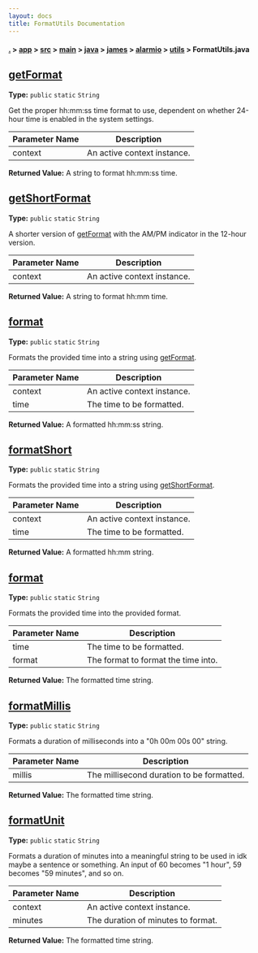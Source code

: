 ```yaml
---
layout: docs
title: FormatUtils Documentation
---
```

#### [.](./../../../../../../../index) > [app](./../../../../../../index) > [src](./../../../../../index) > [main](./../../../../index) > [java](./../../../index) > [james](./../../index) > [alarmio](./../index) > [utils](./index) > **FormatUtils.java**

## [getFormat](https://github.com/fennifith/Alarmio/blob/master/app/src/main/java/james/alarmio/utils/FormatUtils.java#L22)

**Type:** `public` `static` `String`

Get the proper hh:mm:ss time format to use, dependent on whether 
24-hour time is enabled in the system settings. 





|Parameter Name|Description|
|-----|-----|
|context|An active context instance.|


**Returned Value:**  A string to format hh:mm:ss time.  








## [getShortFormat](https://github.com/fennifith/Alarmio/blob/master/app/src/main/java/james/alarmio/utils/FormatUtils.java#L33)

**Type:** `public` `static` `String`

A shorter version of [getFormat](#getformat) with the AM/PM indicator 
in the 12-hour version. 





|Parameter Name|Description|
|-----|-----|
|context|An active context instance.|


**Returned Value:**  A string to format hh:mm time.  








## [format](https://github.com/fennifith/Alarmio/blob/master/app/src/main/java/james/alarmio/utils/FormatUtils.java#L44)

**Type:** `public` `static` `String`

Formats the provided time into a string using [getFormat](#getformat). 





|Parameter Name|Description|
|-----|-----|
|context|An active context instance.|
|time|The time to be formatted.|


**Returned Value:**  A formatted hh:mm:ss string.  








## [formatShort](https://github.com/fennifith/Alarmio/blob/master/app/src/main/java/james/alarmio/utils/FormatUtils.java#L55)

**Type:** `public` `static` `String`

Formats the provided time into a string using [getShortFormat](#getshortformat). 





|Parameter Name|Description|
|-----|-----|
|context|An active context instance.|
|time|The time to be formatted.|


**Returned Value:**  A formatted hh:mm string.  








## [format](https://github.com/fennifith/Alarmio/blob/master/app/src/main/java/james/alarmio/utils/FormatUtils.java#L66)

**Type:** `public` `static` `String`

Formats the provided time into the provided format. 





|Parameter Name|Description|
|-----|-----|
|time|The time to be formatted.|
|format|The format to format the time into.|


**Returned Value:**  The formatted time string.  








## [formatMillis](https://github.com/fennifith/Alarmio/blob/master/app/src/main/java/james/alarmio/utils/FormatUtils.java#L77)

**Type:** `public` `static` `String`

Formats a duration of milliseconds into a "0h 00m 00s 00" string. 





|Parameter Name|Description|
|-----|-----|
|millis|The millisecond duration to be formatted.|


**Returned Value:**  The formatted time string.  








## [formatUnit](https://github.com/fennifith/Alarmio/blob/master/app/src/main/java/james/alarmio/utils/FormatUtils.java#L96)

**Type:** `public` `static` `String`

Formats a duration of minutes into a meaningful string to be used in 
idk maybe a sentence or something. An input of 60 becomes "1 hour", 59 
becomes "59 minutes", and so on. 





|Parameter Name|Description|
|-----|-----|
|context|An active context instance.|
|minutes|The duration of minutes to format.|


**Returned Value:**  The formatted time string.  








